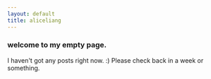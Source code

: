 ```yaml
---
layout: default
title: aliceliang
---
```


<h3>
  <a name="welcome-to-my-empty-page" class="anchor" href="#welcome-to-my-empty-page"><span class="octicon octicon-link"></span></a>welcome to my empty page.</h3>

<p>I haven't got any posts right now.  :)  Please check back in a week or something.</p>
